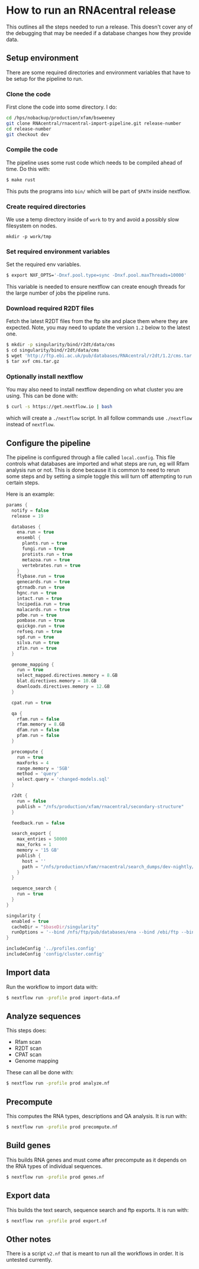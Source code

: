 # How to run an RNAcentral release

This outlines all the steps needed to run a release. This doesn't cover any of
the debugging that may be needed if a database changes how they provide data.

## Setup environment

There are some required directories and environment variables that have to be
setup for the pipeline to run.

### Clone the code

First clone the code into some directory. I do:

```sh
cd /hps/nobackup/production/xfam/bsweeney
git clone RNAcentral/rnacentral-import-pipeline.git release-number
cd release-number
git checkout dev
```

### Compile the code

The pipeline uses some rust code which needs to be compiled ahead of time. Do
this with:

```sh
$ make rust
```

This puts the programs into `bin/` which will be part of `$PATH` inside
nextflow.

### Create required directories

We use a temp directory inside of `work` to try and avoid a possibly slow
filesystem on nodes. 

```
mkdir -p work/tmp
```

### Set required environment variables

Set the required env variables.

```sh
$ export NXF_OPTS='-Dnxf.pool.type=sync -Dnxf.pool.maxThreads=10000'
```

This variable is needed to ensure nextflow can create enough threads for the
large number of jobs the pipeline runs.

### Download required R2DT files

Fetch the latest R2DT files from the ftp site and place them where they are
expected. Note, you may need to update the version `1.2` below to the latest
one.

```sh
$ mkdir -p singularity/bind/r2dt/data/cms
$ cd singularity/bind/r2dt/data/cms
$ wget 'http://ftp.ebi.ac.uk/pub/databases/RNAcentral/r2dt/1.2/cms.tar.gz'
$ tar xvf cms.tar.gz
```

### Optionally install nextflow

You may also need to install nextflow depending on what cluster you are using.
This can be done with:

```sh
$ curl -s https://get.nextflow.io | bash
```

which will create a `./nextflow` script. In all follow commands use
`./nextflow` instead of `nextflow`.

## Configure the pipeline

The pipeline is configured through a file called `local.config`. This file
controls what databases are imported and what steps are run, eg will Rfam
analysis run or not. This is done because it is common to need to rerun some
steps and by setting a simple toggle this will turn off attempting to run
certain steps.

Here is an example:

```groovy
params {
  notify = false
  release = 19

  databases {
    ena.run = true
    ensembl {
      plants.run = true
      fungi.run = true
      protists.run = true
      metazoa.run = true
      vertebrates.run = true
    }
    flybase.run = true
    genecards.run = true
    gtrnadb.run = true
    hgnc.run = true
    intact.run = true
    lncipedia.run = true
    malacards.run = true
    pdbe.run = true
    pombase.run = true
    quickgo.run = true
    refseq.run = true
    sgd.run = true
    silva.run = true
    zfin.run = true
  }

  genome_mapping {
    run = true
    select_mapped.directives.memory = 8.GB
    blat.directives.memory = 10.GB
    downloads.directives.memory = 12.GB
  }

  cpat.run = true

  qa {
    rfam.run = false
    rfam.memory = 8.GB
    dfam.run = false
    pfam.run = false
  }

  precompute {
    run = true
    maxForks = 4
    range.memory = '5GB'
    method = 'query'
    select.query = 'changed-models.sql'
  }

  r2dt {
    run = false
    publish = "/nfs/production/xfam/rnacentral/secondary-structure"
  }

  feedback.run = false

  search_export {
    max_entries = 50000
    max_forks = 1
    memory = '15 GB'
    publish {
      host = ''
      path = "/nfs/production/xfam/rnacentral/search_dumps/dev-nightly/"
    }
  }

  sequence_search {
    run = true
  }
}

singularity {
  enabled = true
  cacheDir = "$baseDir/singularity"
  runOptions = '--bind /nfs/ftp/pub/databases/ena --bind /ebi/ftp --bind /nfs/ftp --bind /nfs/ensemblftp --bind /nfs/ensemblgenomes/ftp'
}

includeConfig '../profiles.config'
includeConfig 'config/cluster.config'
```

## Import data

Run the workflow to import data with:

```sh
$ nextflow run -profile prod import-data.nf
```

## Analyze sequences

This steps does:

- Rfam scan
- R2DT scan
- CPAT scan
- Genome mapping

These can all be done with:

```sh
$ nextflow run -profile prod analyze.nf
```

## Precompute

This computes the RNA types, descriptions and QA analysis. It is run with:

```sh
$ nextflow run -profile prod precompute.nf
```

## Build genes

This builds RNA genes and must come after precompute as it depends on the RNA
types of individual sequences.

```sh
$ nextflow run -profile prod genes.nf
```

## Export data

This builds the text search, sequence search and ftp exports. It is run with:

```sh
$ nextflow run -profile prod export.nf
```

## Other notes

There is a script `v2.nf` that is meant to run all the workflows in order. It
is untested currently.
